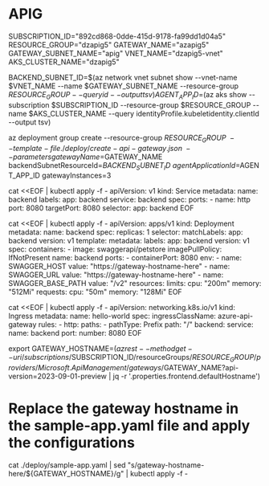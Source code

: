# APIG

SUBSCRIPTION_ID="892cd868-0dde-415d-9178-fa99dd1d04a5"
RESOURCE_GROUP="dzapig5"
GATEWAY_NAME="azapig5"
GATEWAY_SUBNET_NAME="apig"
VNET_NAME="dzapig5-vnet"
AKS_CLUSTER_NAME="dzapig5"

BACKEND_SUBNET_ID=$(az network vnet subnet show --vnet-name $VNET_NAME --name $GATEWAY_SUBNET_NAME --resource-group $RESOURCE_GROUP --query id --output tsv)
AGENT_APP_ID=$(az aks show --subscription $SUBSCRIPTION_ID --resource-group $RESOURCE_GROUP --name $AKS_CLUSTER_NAME --query identityProfile.kubeletidentity.clientId --output tsv)


az deployment group create --resource-group $RESOURCE_GROUP \
                           --template-file ./deploy/create-api-gateway.json \
                           --parameters gatewayName=$GATEWAY_NAME \
                                        backendSubnetResourceId=$BACKEND_SUBNET_ID \
                                        agentApplicationId=$AGENT_APP_ID gatewayInstances=3

cat <<EOF | kubectl apply -f -
apiVersion: v1
kind: Service
metadata:
  name: backend
  labels:
    app: backend
    service: backend
spec:
  ports:
    - name: http
      port: 8080
      targetPort: 8080
  selector:
    app: backend
EOF

cat <<EOF | kubectl apply -f -
apiVersion: apps/v1
kind: Deployment
metadata:
  name: backend
spec:
  replicas: 1
  selector:
    matchLabels:
      app: backend
      version: v1
  template:
    metadata:
      labels:
        app: backend
        version: v1
    spec:
      containers:
        - image: swaggerapi/petstore
          imagePullPolicy: IfNotPresent
          name: backend
          ports:
            - containerPort: 8080
          env:
            - name: SWAGGER_HOST
              value: "https://gateway-hostname-here"
            - name: SWAGGER_URL
              value: "https://gateway-hostname-here"
            - name: SWAGGER_BASE_PATH
              value: "/v2"
          resources:
            limits:
              cpu: "200m"
              memory: "512Mi"
            requests:
              cpu: "50m"
              memory: "128Mi"
EOF

cat <<EOF | kubectl apply -f -
apiVersion: networking.k8s.io/v1
kind: Ingress
metadata:
  name: hello-world
spec:
  ingressClassName: azure-api-gateway
  rules:
    - http:
        paths:
          - pathType: Prefix
            path: "/"
            backend:
              service:
                name: backend
                port:
                  number: 8080
EOF

export GATEWAY_HOSTNAME=$(az rest --method get --uri /subscriptions/$SUBSCRIPTION_ID/resourceGroups/$RESOURCE_GROUP/providers/Microsoft.ApiManagement/gateways/$GATEWAY_NAME\?api-version=2023-09-01-preview | jq -r '.properties.frontend.defaultHostname')

# Replace the gateway hostname in the sample-app.yaml file and apply the configurations
cat ./deploy/sample-app.yaml | sed "s/gateway-hostname-here/${GATEWAY_HOSTNAME}/g" | kubectl apply -f -